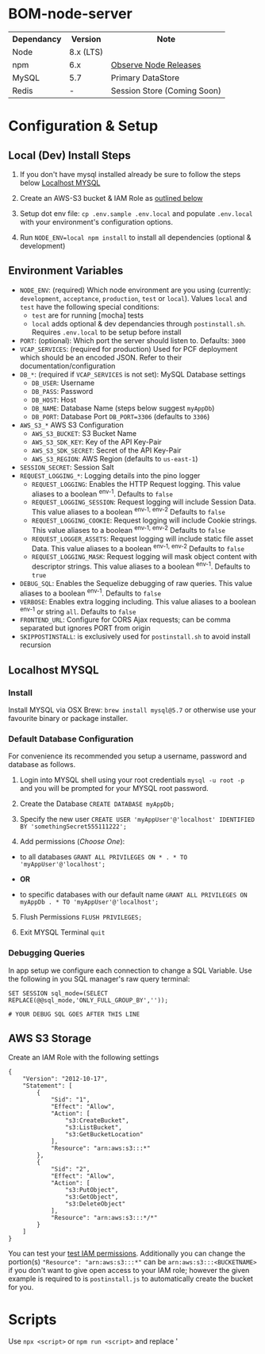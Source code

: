 # BOM-node-server

<table>
<tbody>
<tr>
  <th>Dependancy</th>
  <th>Version</th>
  <th>Note</th>
</tr>
<tr>
  <td>Node</td>
  <td>8.x (LTS)</td>
  <td></td>
</tr>
<tr>
  <td>npm</td>
  <td>6.x</td>
  <td><a href="https://nodejs.org/en/download/releases/" target="_blank">Observe Node Releases</a></td>
</tr>
<tr>
  <td>MySQL</td>
  <td>5.7</td>
  <td>Primary DataStore</td>
</tr>
<tr>
  <td>Redis</td>
  <td>-</td>
  <td>Session Store (Coming Soon)</td>
</tr>
</tbody>
</table>


# Configuration & Setup

## Local (Dev) Install Steps

1. If you don't have mysql installed already be sure to follow the steps below [Localhost MYSQL](#Localhost-MYSQL)

2. Create an AWS-S3 bucket & IAM Role as [outlined below](#AWS-S3-Storage)

3. Setup dot env file: `cp .env.sample .env.local` and populate `.env.local` with your environment's configuration options.

4. Run `NODE_ENV=local npm install` to install all dependencies (optional & development)

## Environment Variables

* `NODE_ENV`: (required) Which node environment are you using (currently: `development`, `acceptance`, `production`, `test` or `local`).  Values `local` and `test` have the following special conditions:
  * `test` are for running [mocha] tests
  * `local` adds optional & dev dependancies through `postinstall.sh`.  Requires `.env.local` to be setup before install
* `PORT`: (optional): Which port the server should listen to. Defaults: `3000`
* `VCAP_SERVICES`: (required for production) Used for PCF deployment which should be an encoded JSON. Refer to their documentation/configuration
* `DB_*`: (required if `VCAP_SERVICES` is not set): MySQL Database settings
  * `DB_USER`: Username
  * `DB_PASS`: Password
  * `DB_HOST`: Host
  * `DB_NAME`: Database Name (steps below suggest `myAppDb`)
  * `DB_PORT`: Database Port `DB_PORT=3306` (defaults to `3306`)
* `AWS_S3_*` AWS S3 Configuration
  * `AWS_S3_BUCKET`: S3 Bucket Name
  * `AWS_S3_SDK_KEY`: Key of the API Key-Pair
  * `AWS_S3_SDK_SECRET`: Secret of the API Key-Pair
  * `AWS_S3_REGION`: AWS Region (defaults to `us-east-1`)
* `SESSION_SECRET`: Session Salt
* `REQUEST_LOGGING_*`: Logging details into the pino logger
  * `REQUEST_LOGGING`: Enables the HTTP Request logging.  This value aliases to a boolean <sup>env-1</sup>. Defaults to `false`
  * `REQUEST_LOGGING_SESSION`: Request logging will include Session Data.  This value aliases to a boolean <sup>env-1, env-2</sup> Defaults to `false`
  * `REQUEST_LOGGING_COOKIE`: Request logging will include Cookie strings.  This value aliases to a boolean <sup>env-1, env-2</sup> Defaults to `false`
  * `REQUEST_LOGGER_ASSETS`: Request logging will include static file asset Data.  This value aliases to a boolean <sup>env-1, env-2</sup> Defaults to `false`
  * `REQUEST_LOGGING_MASK`: Request logging will mask object content with descriptor strings.  This value aliases to a boolean <sup>env-1</sup>. Defaults to `true`
* `DEBUG_SQL`: Enables the Sequelize debugging of raw queries.  This value aliases to a boolean <sup>env-1</sup>. Defaults to `false`
* `VERBOSE`: Enables extra logging including.  This value aliases to a boolean <sup>env-1</sup> or string `all`. Defaults to `false`
* `FRONTEND_URL`: Configure for CORS Ajax requests; can be comma separated but ignores PORT from origin
* `SKIPPOSTINSTALL`: is exclusively used for `postinstall.sh` to avoid install recursion

## Localhost MYSQL

### Install

Install MYSQL via OSX Brew: `brew install mysql@5.7` or otherwise use your favourite binary or package installer.

### Default Database Configuration

For convenience its recommended you setup a username, password and database as follows.

1. Login into MYSQL shell using your root credentials `mysql -u root -p` and you will be prompted for your MYSQL root password.

2. Create the Database `CREATE DATABASE myAppDb;`

3. Specify the new user `CREATE USER 'myAppUser'@'localhost' IDENTIFIED BY 'somethingSecret555111222';`

4. Add permissions (*Choose One*):

 * to all databases `GRANT ALL PRIVILEGES ON * . * TO 'myAppUser'@'localhost';`

 * **OR**

 * to specific databases with our default name `GRANT ALL PRIVILEGES ON myAppDb . * TO 'myAppUser'@'localhost';`

5. Flush Permissions `FLUSH PRIVILEGES;`

6. Exit MYSQL Terminal `quit`

### Debugging Queries

In app setup we configure each connection to change a SQL Variable.  Use the following in you SQL manager's raw query terminal:

```
SET SESSION sql_mode=(SELECT REPLACE(@@sql_mode,'ONLY_FULL_GROUP_BY',''));

# YOUR DEBUG SQL GOES AFTER THIS LINE
```

## AWS S3 Storage

Create an IAM Role with the following settings

```
{
    "Version": "2012-10-17",
    "Statement": [
        {
            "Sid": "1",
            "Effect": "Allow",
            "Action": [
                "s3:CreateBucket",
                "s3:ListBucket",
                "s3:GetBucketLocation"
            ],
            "Resource": "arn:aws:s3:::*"
        },
        {
            "Sid": "2",
            "Effect": "Allow",
            "Action": [
                "s3:PutObject",
                "s3:GetObject",
                "s3:DeleteObject"
            ],
            "Resource": "arn:aws:s3:::*/*"
        }
    ]
}
```

You can test your [test IAM permissions](https://policysim.aws.amazon.com/home/index.jsp).  Additionally you can change the portion(s) `"Resource": "arn:aws:s3:::*"` can be `arn:aws:s3:::<BUCKETNAME>` if you don't want to give open access to your IAM role; however the given example is required to is `postinstall.js` to automatically create the bucket for you.

# Scripts

Use `npx <script>` or `npm run <script>` and replace '<script>' with any of the below

* `build` Trigger babel to compile code into `dist/` directory

* `start` Start the Application using the compiled babel code (set `NODE_ENV` environment variable); `npm run build` needs to be ran first

* `dev:*`

  * `dev` Start the application with `nodemon` with `NODE_ENV` set to 'local'

  * `dev:debug` Same as above with attached debugger

* `postinstall` Runs automatically after `npm install` but calls `postinstall.sh` which eventually calls `postinstall.js`<sup>db-1</sup>.

* `teardown` Executes `uninstall.sh` which removes node dependancies, caches, builds and data stores<sup>db-1</sup>.

* `docs` Generate documentation

* `lint:*`

  * `lint` Runs npm run lint

  * `lint:prod` Runs above but will error if any warnings are triggered

* `db:*`

  * `db:migrate` Run sequelize migrations

  * `db:setup:fixture` Run sequelize seed data sets for local development

  * `db:seed` Run sequelize Seeds but path to the seed needs to be passed `npm run db:seed -- --seed path/to/seed.js`

  * `db:drop` Run sequelize undo all; run all 'down' steps for migrations & seeds`

  * `db:sync` (Coming Soon) Sync files with Data-Stores/Caches

  * `db:sync:s3` (Coming Soon) Sync MySQL records with S3 Store

* `test:*`

  * `test` Run Mocha test with `NODE_ENV` set to 'test'

  * `test:debug` Same as base 'test' (above) with attached debugger

  * `test:watch` Same as base 'test' (above) with 'watch mode' to refresh after files change

  * `test:coverage` Same as base 'test' (above) with a coverage report

  * `test:integrations` Runt the test integration suite. `NODE_ENV` defaults to 'test'

* `coverage` Same as `npm run test:coverage` with coverage report opened in your default browser

# Project Structure

* `_cache/` For temporary files such as uploaded files and local store of served S3 files

* `dist/` build directory after compiling babel

* `dev/` SQL migrations, seeds and other assets such as place holder images

* `jsdocs/` JSDOCs documentation

* `src/` Application codebase

* `tests/` Mocha-Unit-Tests

* `coverage/` Istanbul coverage report files (html)


**Footnotes**

<sup>env-1</sup> This environment variable takes values as boolean.
* Boolean value of *true* aliases as `true`, `yes` or `1`.
* Boolean value of *false* aliases as `false`, `no` or `0`.

<sup>env-2</sup> Becomes equivalent to true when `VERBOSE` is set to `all`.

<sup>db-1</sup> Set `NODE_ENV` but will default to 'local' if not set
